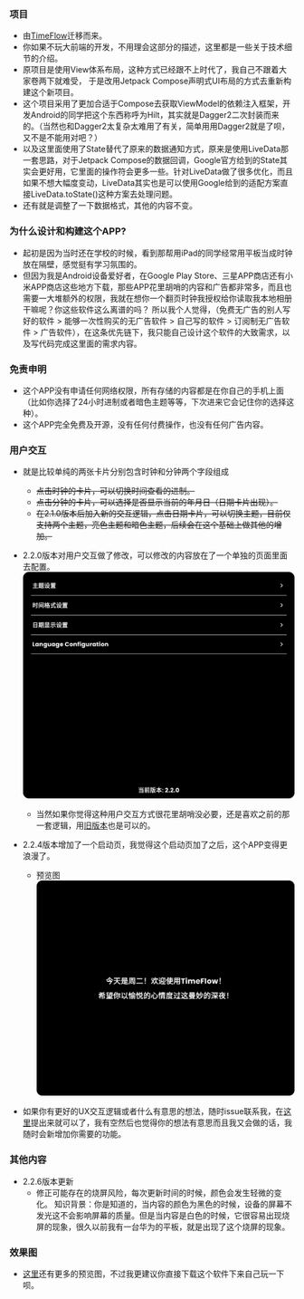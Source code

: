 ### 项目

- 由[TimeFlow](https://github.com/DIPENG-XU/TimeFlow)迁移而来。
- 你如果不玩大前端的开发，不用理会这部分的描述，这里都是一些关于技术细节的介绍。
- 原项目是使用View体系布局，这种方式已经跟不上时代了，我自己不跟着大家卷两下就难受，
  于是改用Jetpack Compose声明式UI布局的方式去重新构建这个新项目。
- 这个项目采用了更加合适于Compose去获取ViewModel的依赖注入框架，开发Android的同学把这个东西称呼为Hilt，其实就是Dagger2二次封装而来的。（当然也和Dagger2太复杂太难用了有关，简单用用Dagger2就是了呗，又不是不能用对吧？）
- 以及这里面使用了State替代了原来的数据通知方式，原来是使用LiveData那一套思路，对于Jetpack Compose的数据回调，Google官方给到的State其实会更好用，它里面的操作符会更多一些。针对LiveData做了很多优化，而且如果不想大幅度变动，LiveData其实也是可以使用Google给到的适配方案直接LiveData.toState()这种方案去处理问题。
- 还有就是调整了一下数据格式，其他的内容不变。

### 为什么设计和构建这个APP?

- 起初是因为当时还在学校的时候，看到那帮用iPad的同学经常用平板当成时钟放在隔壁，感觉挺有学习氛围的。
- 但因为我是Android设备爱好者，在Google Play Store、三星APP商店还有小米APP商店这些地方下载，那些APP花里胡哨的内容和广告都非常多，而且也需要一大堆额外的权限，我就在想你一个翻页时钟我授权给你读取我本地相册干嘛呢？你这些软件这么离谱的吗？
  所以我个人觉得，（免费无广告的别人写好的软件 > 能够一次性购买的无广告软件 > 自己写的软件 > 订阅制无广告软件 > 广告软件），在这条优先链下，我只能自己设计这个软件的大致需求，以及写代码完成这里面的需求内容。

### 免责申明

- 这个APP没有申请任何网络权限，所有存储的内容都是在你自己的手机上面（比如你选择了24小时进制或者暗色主题等等，下次进来它会记住你的选择这种）。
- 这个APP完全免费及开源，没有任何付费操作，也没有任何广告内容。

### 用户交互

- 就是比较单纯的两张卡片分别包含时钟和分钟两个字段组成
    - ~~点击时钟的卡片，可以切换时间查看的进制。~~
    - ~~点击分钟的卡片，可以选择是否显示当前的年月日（日期卡片出现）。~~
    - ~~在2.1.0版本后加入新的交互逻辑，点击日期卡片，可以切换主题，目前仅支持两个主题，亮色主题和暗色主题，后续会在这个基础上做其他的增加。~~

- 2.2.0版本对用户交互做了修改，可以修改的内容放在了一个单独的页面里面去配置。
  ![IMAGE_SIMPLIFY_CHINESE_SETTING_PAGE](show_img/simplify_chinese_setting_page.png)
    - 当然如果你觉得这种用户交互方式很花里胡哨没必要，还是喜欢之前的那一套逻辑，用[旧版本](https://github.com/DIPENG-XU/TimeFlow-By-Compose/releases/tag/v-2.1.2)也是可以的。

- 2.2.4版本增加了一个启动页，我觉得这个启动页加了之后，这个APP变得更浪漫了。
    - 预览图
    ![预览图](show_img/launch_page_snapshot_simplify_chinese.png)

- 如果你有更好的UX交互逻辑或者什么有意思的想法，随时issue联系我，在[这里](https://github.com/DIPENG-XU/TimeFlow-By-Compose/issues/new)提出来就可以了，我有空然后也觉得你的想法有意思而且我又会做的话，我随时会新增加你需要的功能。

### 其他内容
- 2.2.6版本更新
  - 修正可能存在的烧屏风险，每次更新时间的时候，颜色会发生轻微的变化。
    知识背景：你是知道的，当内容的颜色为黑色的时候，设备的屏幕不发光这不会影响屏幕的质量。但是当内容是白色的时候，它很容易出现烧屏的现象，很久以前我有一台华为的平板，就是出现了这个烧屏的现象。

### 效果图

- [这里](show_img)还有更多的预览图，不过我更建议你直接下载这个软件下来自己玩一下呗。